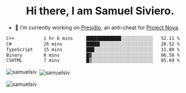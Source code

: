 <h1 align="center">Hi there, I am Samuel Siviero.</h1>

- 🔭 I’m currently working on [Presidio](https://presidio.ac), an anti-cheat for [Project Nova](https://discord.gg/novafn).

<!--START_SECTION:waka-->

```txt
C++           1 hr 6 mins     █████████████░░░░░░░░░░░░   52.11 %
C#            26 mins         █████░░░░░░░░░░░░░░░░░░░░   20.52 %
TypeScript    15 mins         ███░░░░░░░░░░░░░░░░░░░░░░   11.80 %
Binary        8 mins          █▓░░░░░░░░░░░░░░░░░░░░░░░   06.58 %
CSHTML        7 mins          █▒░░░░░░░░░░░░░░░░░░░░░░░   05.69 %
```

<!--END_SECTION:waka-->

<p><img align="left" src="https://github-readme-stats.vercel.app/api/top-langs?username=samuelsiv&show_icons=true&locale=en&layout=compact&theme=radical" alt="samuelsiv" /></p>

<p>&nbsp;<img align="center" src="https://github-readme-stats.vercel.app/api?username=samuelsiv&show_icons=true&locale=en&theme=radical" alt="samuelsiv" /></p>
<p align="left"> <img src="https://komarev.com/ghpvc/?username=samuelsiv&label=Profile%20views&color=0e75b6&style=flat" alt="samuelsiv" /> </p>

